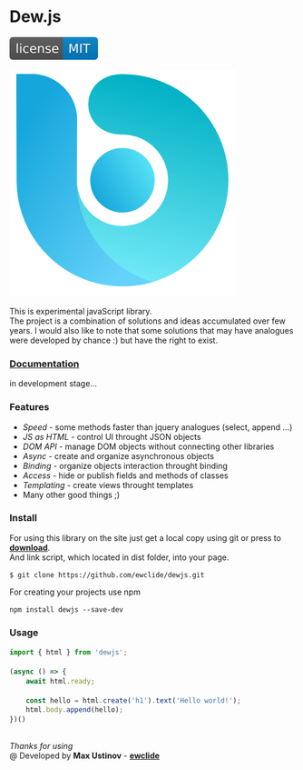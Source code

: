 # Dew.js

![license](img/license.svg)

![logo](img/logo.svg)

This is experimental javaScript library.  
The project is a combination of solutions and ideas accumulated over few years.
I would also like to note that some solutions that may have analogues were developed by chance :) but have the right to exist.

### **[Documentation][3]**
in development stage...

### Features

- *Speed* - some methods faster than jquery analogues (select, append ...)
- *JS as HTML* - control UI throught JSON objects
- *DOM API* - manage DOM objects without connecting other libraries
- *Async* - create and organize asynchronous objects
- *Binding* - organize objects interaction throught binding
- *Access* - hide or publish fields and methods of classes
- *Templating* - create views throught templates
- Many other good things ;)

### Install

For using this library on the site just get a local copy using git or press to **[download][1]**.  
And link script, which located in dist folder, into your page.

	$ git clone https://github.com/ewclide/dewjs.git

For creating your projects use npm

	npm install dewjs --save-dev

### Usage

```js
import { html } from 'dewjs';

(async () => {
	await html.ready;

	const hello = html.create('h1').text('Hello world!');
	html.body.append(hello);
})()
```

##
*Thanks for using*  
@ Developed by **Max Ustinov** - **[ewclide][4]**

[1]: https://github.com/ewclide/dewjs/archive/master.zip  "download"
[2]: https://dew.ewclide.com/support  "support"
[3]: https://github.com/ewclide/dewjs/tree/master/docs  "documentation"
[4]: https://github.com/ewclide  "ewclide"
